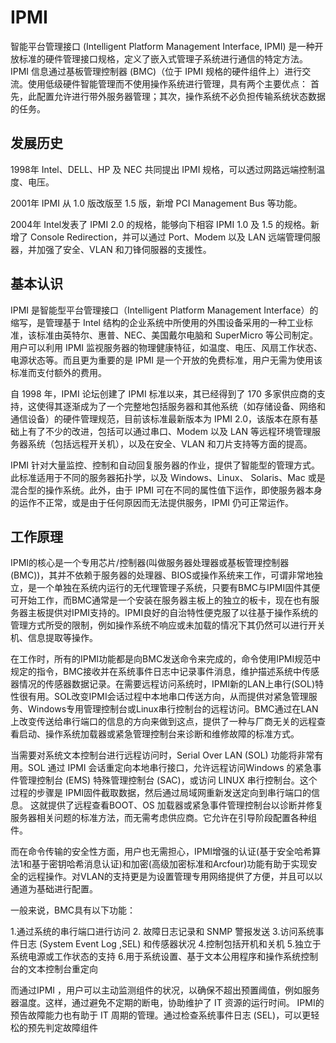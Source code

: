# IPMI

智能平台管理接口 (Intelligent Platform Management Interface, IPMI) 是一种开放标准的硬件管理接口规格，定义了嵌入式管理子系统进行通信的特定方法。IPMI 信息通过基板管理控制器 (BMC)（位于 IPMI 规格的硬件组件上）进行交流。使用低级硬件智能管理而不使用操作系统进行管理，具有两个主要优点： 首先，此配置允许进行带外服务器管理；其次，操作系统不必负担传输系统状态数据的任务。

## 发展历史

1998年 Intel、DELL、HP 及 NEC 共同提出 IPMI 规格，可以透过网路远端控制温度、电压。

2001年 IPMI 从 1.0 版改版至 1.5 版，新增 PCI Management Bus 等功能。

2004年 Intel发表了 IPMI 2.0 的规格，能够向下相容 IPMI 1.0 及 1.5 的规格。新增了 Console Redirection，并可以通过 Port、Modem 以及 LAN 远端管理伺服器，并加强了安全、VLAN 和刀锋伺服器的支援性。

## 基本认识

IPMI 是智能型平台管理接口（Intelligent Platform Management Interface）的缩写，是管理基于 Intel 结构的企业系统中所使用的外围设备采用的一种工业标准，该标准由英特尔、惠普、NEC、美国戴尔电脑和 SuperMicro 等公司制定。用户可以利用 IPMI 监视服务器的物理健康特征，如温度、电压、风扇工作状态、电源状态等。而且更为重要的是 IPMI 是一个开放的免费标准，用户无需为使用该标准而支付额外的费用。

自 1998 年，IPMI 论坛创建了 IPMI 标准以来，其已经得到了 170 多家供应商的支持，这使得其逐渐成为了一个完整地包括服务器和其他系统（如存储设备、网络和通信设备）的硬件管理规范，目前该标准最新版本为 IPMI 2.0，该版本在原有基础上有了不少的改进，包括可以通过串口、Modem 以及 LAN 等远程环境管理服务器系统（包括远程开关机），以及在安全、VLAN 和刀片支持等方面的提高。

IPMI 针对大量监控、控制和自动回复服务器的作业，提供了智能型的管理方式。此标准适用于不同的服务器拓扑学，以及 Windows、Linux、 Solaris、Mac 或是混合型的操作系统。此外，由于 IPMI 可在不同的属性值下运作，即使服务器本身的运作不正常，或是由于任何原因而无法提供服务，IPMI 仍可正常运作。

## 工作原理

IPMI的核心是一个专用芯片/控制器(叫做服务器处理器或基板管理控制器(BMC))，其并不依赖于服务器的处理器、BIOS或操作系统来工作，可谓非常地独立，是一个单独在系统内运行的无代理管理子系统，只要有BMC与IPMI固件其便可开始工作，而BMC通常是一个安装在服务器主板上的独立的板卡，现在也有服务器主板提供对IPMI支持的。IPMI良好的自治特性便克服了以往基于操作系统的管理方式所受的限制，例如操作系统不响应或未加载的情况下其仍然可以进行开关机、信息提取等操作。

在工作时，所有的IPMI功能都是向BMC发送命令来完成的，命令使用IPMI规范中规定的指令，BMC接收并在系统事件日志中记录事件消息，维护描述系统中传感器情况的传感器数据记录。在需要远程访问系统时，IPMI新的LAN上串行(SOL)特性很有用。SOL改变IPMI会话过程中本地串口传送方向，从而提供对紧急管理服务、Windows专用管理控制台或Linux串行控制台的远程访问。BMC通过在LAN上改变传送给串行端口的信息的方向来做到这点，提供了一种与厂商无关的远程查看启动、操作系统加载器或紧急管理控制台来诊断和维修故障的标准方式。

当需要对系统文本控制台进行远程访问时，Serial Over LAN (SOL) 功能将非常有用。SOL 通过 IPMI 会话重定向本地串行接口，允许远程访问Windows 的紧急事件管理控制台 (EMS) 特殊管理控制台 (SAC)，或访问 LINUX 串行控制台。这个过程的步骤是 IPMI固件截取数据，然后通过局域网重新发送定向到串行端口的信息。 这就提供了远程查看BOOT、OS 加载器或紧急事件管理控制台以诊断并修复服务器相关问题的标准方法，而无需考虑供应商。它允许在引导阶段配置各种组件。

而在命令传输的安全性方面，用户也无需担心，IPMI增强的认证(基于安全哈希算法1和基于密钥哈希消息认证)和加密(高级加密标准和Arcfour)功能有助于实现安全的远程操作。对VLAN的支持更是为设置管理专用网络提供了方便，并且可以以通道为基础进行配置。

一般来说，BMC具有以下功能：

1.通过系统的串行端口进行访问
2. 故障日志记录和 SNMP 警报发送
3.访问系统事件日志 (System Event Log ,SEL) 和传感器状况
4.控制包括开机和关机
5.独立于系统电源或工作状态的支持
6.用于系统设置、基于文本公用程序和操作系统控制台的文本控制台重定向

而通过IPMI ，用户可以主动监测组件的状况，以确保不超出预置阈值，例如服务器温度。这样，通过避免不定期的断电，协助维护了 IT 资源的运行时间。 IPMI的预告故障能力也有助于 IT 周期的管理。通过检查系统事件日志 (SEL)，可以更轻松的预先判定故障组件
